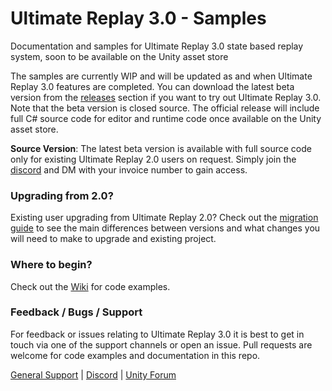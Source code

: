 # Ultimate Replay 3.0 - Samples
Documentation and samples for Ultimate Replay 3.0 state based replay system, soon to be available on the Unity asset store

The samples are currently WIP and will be updated as and when Ultimate Replay 3.0 features are completed. You can download the latest beta version from the [releases](https://github.com/TrivialInteractive/Ultimate-Replay-3.0-Samples/releases) section if you want to try out Ultimate Replay 3.0. Note that the beta version is closed source. The official release will include full C# source code for editor and runtime code once available on the Unity asset store.

**Source Version**:
The latest beta version is available with full source code only for existing Ultimate Replay 2.0 users on request. Simply join the [discord](https://discord.gg/sHREXjmwa2) and DM with your invoice number to gain access.

### Upgrading from 2.0?
Existing user upgrading from Ultimate Replay 2.0? Check out the [migration guide](https://github.com/TrivialInteractive/Ultimate-Replay-3.0-Samples/wiki/Migration-Guide-(2.0---3.0)) to see the main differences between versions and what changes you will need to make to upgrade and existing project.

### Where to begin?
Check out the [Wiki]([https://github.com/TrivialInteractive/Ultimate-Replay-3.0-Samples/wiki/Getting-Started](https://github.com/TrivialInteractive/Ultimate-Replay-3.0-Samples/wiki)) for code examples.

### Feedback / Bugs / Support
For feedback or issues relating to Ultimate Replay 3.0 it is best to get in touch via one of the support channels or open an issue.
Pull requests are welcome for code examples and documentation in this repo.

[General Support](https://trivialinteractive.co.uk/support.html) | [Discord](https://discord.gg/sHREXjmwa2) | [Unity Forum](https://forum.unity.com/threads/wip-open-beta-ultimate-replay-3-0-next-generation-state-based-replay-system.1434145/)
